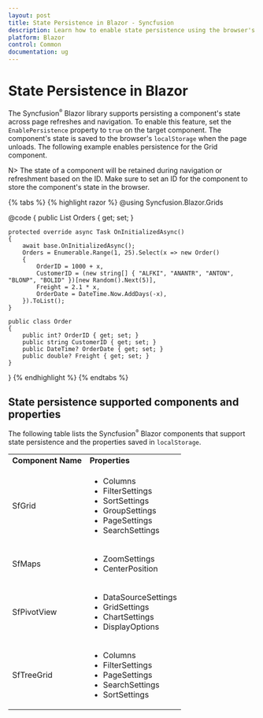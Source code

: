 ```yaml
---
layout: post
title: State Persistence in Blazor - Syncfusion
description: Learn how to enable state persistence using the browser's localStorage for supported Syncfusion Blazor components and which properties are saved.
platform: Blazor
control: Common
documentation: ug
---
```


# State Persistence in Blazor

The Syncfusion<sup style="font-size:70%">&reg;</sup> Blazor library supports persisting a component's state across page refreshes and navigation. To enable this feature, set the `EnablePersistence` property to `true` on the target component. The component's state is saved to the browser's `localStorage` when the page unloads. The following example enables persistence for the Grid component.

N> The state of a component will be retained during navigation or refreshment based on the ID. Make sure to set an ID for the component to store the component's state in the browser.

{% tabs %}
{% highlight razor %}
@using Syncfusion.Blazor.Grids

<SfGrid  ID="grid" EnablePersistence="true" AllowPaging="true" DataSource="@Orders">
    <GridPageSettings PageSize="8"></GridPageSettings>
    <GridColumns>
        <GridColumn Field=@nameof(Order.OrderID) HeaderText="Order ID" Width="100"></GridColumn>
        <GridColumn Field=@nameof(Order.CustomerID) HeaderText="Customer Name" Width="120"></GridColumn>
        <GridColumn Field=@nameof(Order.OrderDate) HeaderText=" Order Date" Format="d" Width="100"></GridColumn>
        <GridColumn Field=@nameof(Order.Freight) Format="C2" Width="120"></GridColumn>
    </GridColumns>
</SfGrid>

@code {
    public List<Order> Orders { get; set; }

    protected override async Task OnInitializedAsync()
    {
        await base.OnInitializedAsync();
        Orders = Enumerable.Range(1, 25).Select(x => new Order()
        {
            OrderID = 1000 + x,
            CustomerID = (new string[] { "ALFKI", "ANANTR", "ANTON", "BLONP", "BOLID" })[new Random().Next(5)],
            Freight = 2.1 * x,
            OrderDate = DateTime.Now.AddDays(-x),
        }).ToList();
    }

    public class Order
    {
        public int? OrderID { get; set; }
        public string CustomerID { get; set; }
        public DateTime? OrderDate { get; set; }
        public double? Freight { get; set; }
    }
}
{% endhighlight %}
{% endtabs %}

## State persistence supported components and properties

The following table lists the Syncfusion<sup style="font-size:70%">&reg;</sup> Blazor components that support state persistence and the properties saved in `localStorage`.

<!-- markdownlint-disable MD033 -->
<table>
<tr>
<td><b>Component Name</b></td>
<td><b>Properties</b></td>
</tr>
<tr>
<td>SfGrid</td>
<td>
<ul>
<li>Columns</li>
<li>FilterSettings</li>
<li>SortSettings</li>
<li>GroupSettings</li>
<li>PageSettings</li>
<li>SearchSettings</li>
</ul>
</td>
</tr>
<tr>
<td>SfMaps</td>
<td>
<ul>
<li>ZoomSettings</li>
<li>CenterPosition</li>
</ul>
</td>
</tr>
<tr>
<td>SfPivotView</td>
<td>
<ul>
<li>DataSourceSettings</li>
<li>GridSettings</li>
<li>ChartSettings</li>
<li>DisplayOptions</li>
</ul>
</td>
</tr>
<tr>
<td>SfTreeGrid</td>
<td>
<ul>
<li>Columns</li>
<li>FilterSettings</li>
<li>PageSettings</li>
<li>SearchSettings</li>
<li>SortSettings</li>
</ul>
</td>
</tr>
</table>
<!-- markdownlint-enable MD033 -->